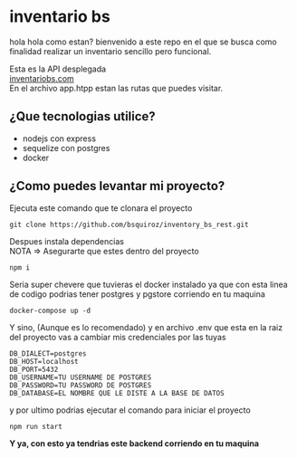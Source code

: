 # inventario bs

hola hola como estan? bienvenido a este repo en el que se busca como finalidad realizar un inventario sencillo pero funcional.

Esta es la API desplegada <br>
[inventariobs.com](https://inventoryrestapibs.onrender.com/) <br>
En el archivo app.htpp estan las rutas que puedes visitar.

## ¿Que tecnologias utilice?

-   nodejs con express
-   sequelize con postgres
-   docker

## ¿Como puedes levantar mi proyecto?

Ejecuta este comando que te clonara el proyecto

```
git clone https://github.com/bsquiroz/inventory_bs_rest.git
```

Despues instala dependencias <br>
NOTA => Asegurarte que estes dentro del proyecto

```
npm i
```

Seria super chevere que tuvieras el docker instalado ya que con esta linea de codigo podrias tener postgres y pgstore corriendo en tu maquina

```
docker-compose up -d
```

Y sino, (Aunque es lo recomendado) y en archivo .env que esta en la raiz del proyecto vas a cambiar mis credenciales por las tuyas

```
DB_DIALECT=postgres
DB_HOST=localhost
DB_PORT=5432
DB_USERNAME=TU USERNAME DE POSTGRES
DB_PASSWORD=TU PASSWORD DE POSTGRES
DB_DATABASE=EL NOMBRE QUE LE DISTE A LA BASE DE DATOS
```

y por ultimo podrias ejecutar el comando para iniciar el proyecto

```
npm run start
```

<b>Y ya, con esto ya tendrias este backend corriendo en tu maquina</b>

